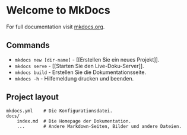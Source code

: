 # Welcome to MkDocs

For full documentation visit [mkdocs.org](https://www.mkdocs.org).

## Commands

* `mkdocs new [dir-name]` - [[Erstellen Sie ein neues Projekt]].
* `mkdocs serve` - [[Starten Sie den Live-Doku-Server]].
* `mkdocs build` - Erstellen Sie die Dokumentationsseite. 
* `mkdocs -h` - Hilfemeldung drucken und beenden.

## Project layout

    mkdocs.yml    # Die Konfigurationsdatei.
    docs/
        index.md  # Die Homepage der Dokumentation.
        ...       # Andere Markdown-Seiten, Bilder und andere Dateien.
